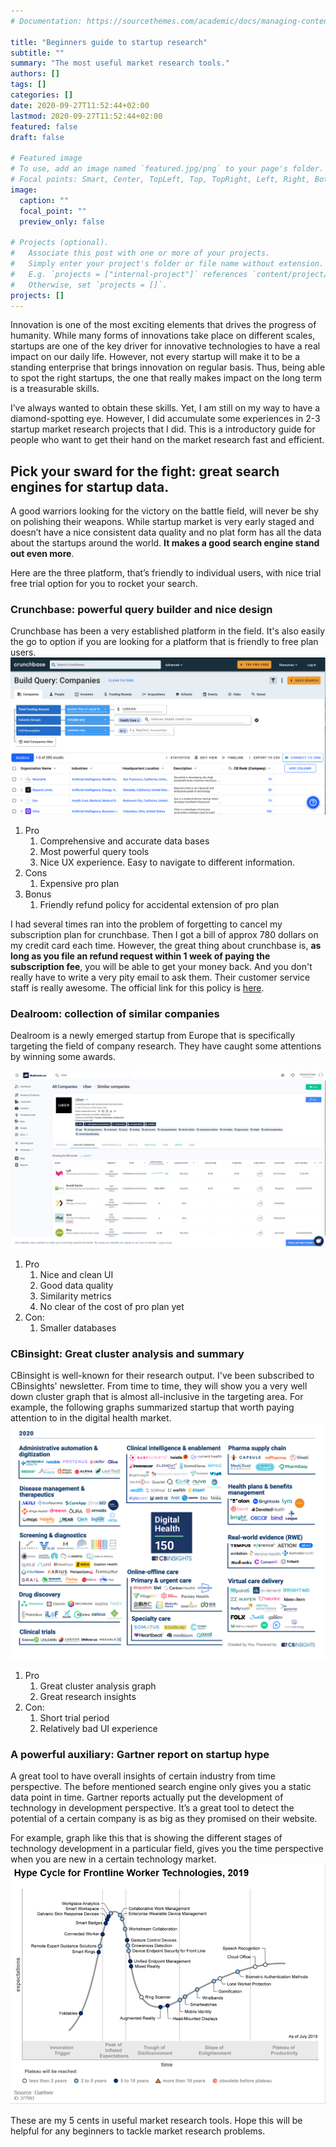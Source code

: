 ```yaml
---
# Documentation: https://sourcethemes.com/academic/docs/managing-content/

title: "Beginners guide to startup research"
subtitle: ""
summary: "The most useful market research tools."
authors: []
tags: []
categories: []
date: 2020-09-27T11:52:44+02:00
lastmod: 2020-09-27T11:52:44+02:00
featured: false
draft: false

# Featured image
# To use, add an image named `featured.jpg/png` to your page's folder.
# Focal points: Smart, Center, TopLeft, Top, TopRight, Left, Right, BottomLeft, Bottom, BottomRight.
image:
  caption: ""
  focal_point: ""
  preview_only: false

# Projects (optional).
#   Associate this post with one or more of your projects.
#   Simply enter your project's folder or file name without extension.
#   E.g. `projects = ["internal-project"]` references `content/project/deep-learning/index.md`.
#   Otherwise, set `projects = []`.
projects: []
---
```


Innovation is one of the most exciting elements that drives the progress of humanity. While many forms of innovations take place on different scales, startups are one of the key driver for innovative technologies to have a real impact on our daily life. However, not every startup will make it to be a standing enterprise that brings innovation on regular basis. Thus, being able to spot the right startups, the one that really makes impact on the long term is a treasurable skills.

I’ve always wanted to obtain these skills. Yet, I am still on my way to have a diamond-spotting eye. However, I did accumulate some experiences in 2-3 startup market research projects that I did. This is a introductory guide for people who want to get their hand on the market research fast and efficient.

## Pick your sward for the fight: great search engines for startup data.

A good warriors looking for the victory on the battle field, will never be shy on polishing their weapons.  While startup market is very early staged and doesn’t have a nice consistent data quality and no plat form has all the data about the startups around the world. **It makes a good search engine stand out even more**.

Here are the three platform, that’s friendly to  individual users, with nice trial free trial option for you to rocket your search.

### Crunchbase: powerful query builder and nice design

Crunchbase has been a very established platform in the field. It's also easily the go to option if you are looking for a platform that is friendly to free plan users.
![Cruchbase interface](crunchbase.png)

1. Pro
	1. Comprehensive and accurate data bases
	2. Most powerful query tools
	3. Nice UX experience. Easy to navigate to different information.
2. Cons
	1. Expensive pro plan
3. Bonus
	1. Friendly refund policy for accidental extension of pro plan

I had several times ran into the problem of forgetting to cancel my subscription plan for crunchbase. Then I got a bill of approx 780 dollars on my credit card each time. However, the great thing about crunchbase is, **as long as you file an refund request within 1 week of paying the subscription fee**, you will be able to get your money back. And you don't really have to write a very pity email to ask them. Their customer service staff is really awesome. The official link for this policy is [here](https://about.crunchbase.com/terms-of-service/cancellation-policy/#:~:text=For%20example%2C%20if%20you%20signed,charges%20associated%20with%20your%20subscription).

### Dealroom: collection of similar companies

Dealroom is a newly emerged startup from Europe that is specifically targeting the field of company research. They have caught some attentions by winning some awards.

![Dealroom interface](dealroom.png)
1. Pro
	1. Nice and clean UI
	2. Good data quality
	3. Similarity metrics
	4. No clear of the cost of pro plan yet
2. Con:
	1. Smaller databases

### CBinsight: Great cluster analysis and summary

CBinsight is well-known for their research output. I've been subscribed to CBinsights' newsletter. From time to time, they will show you a very well down cluster graph that is almost all-inclusive in the targeting area.
For example, the following graphs summarized startup that worth paying attention
to in the digital health market.
![CBinsight cluster](feature.png)

1. Pro
	1. Great cluster analysis graph
	2. Great research insights
2. Con:
	1. Short trial period
	2. Relatively bad UI experience

### A powerful auxiliary: Gartner report on startup hype

A great tool to have overall insights of certain industry from time perspective.  The before mentioned search engine only gives you a static data point in time. Gartner reports actually put the development of technology in development perspective. It’s a great tool to detect the potential of a certain company is as big as they promised on their website.

For example, graph like this that is showing the different stages of technology development in a particular field, gives you the time perspective when you are new in a certain technology market.
![Gartner_graph](Gartner_graph.png)

These are my 5 cents in useful market research tools. Hope this will be helpful for any beginners to tackle market research problems.
